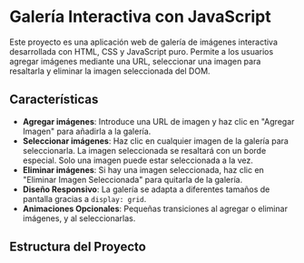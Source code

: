 # Galería Interactiva con JavaScript

Este proyecto es una aplicación web de galería de imágenes interactiva desarrollada con HTML, CSS y JavaScript puro. Permite a los usuarios agregar imágenes mediante una URL, seleccionar una imagen para resaltarla y eliminar la imagen seleccionada del DOM.

## Características

- **Agregar imágenes**: Introduce una URL de imagen y haz clic en "Agregar Imagen" para añadirla a la galería.
- **Seleccionar imágenes**: Haz clic en cualquier imagen de la galería para seleccionarla. La imagen seleccionada se resaltará con un borde especial. Solo una imagen puede estar seleccionada a la vez.
- **Eliminar imágenes**: Si hay una imagen seleccionada, haz clic en "Eliminar Imagen Seleccionada" para quitarla de la galería.
- **Diseño Responsivo**: La galería se adapta a diferentes tamaños de pantalla gracias a `display: grid`.
- **Animaciones Opcionales**: Pequeñas transiciones al agregar o eliminar imágenes, y al seleccionarlas.

## Estructura del Proyecto
